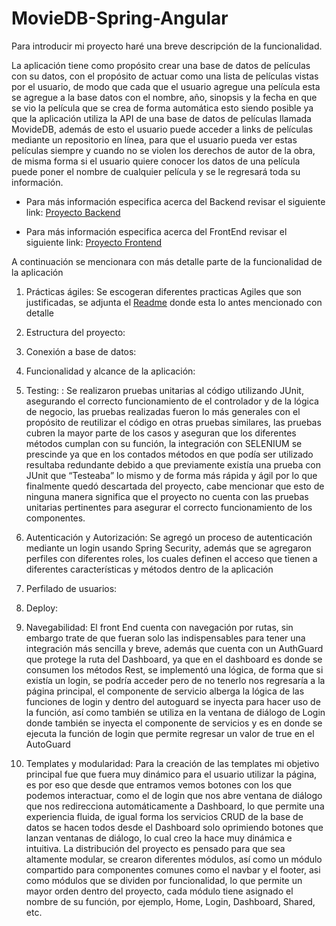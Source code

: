 # MovieDB-Spring-Angular

Para introducir mi proyecto haré una breve descripción de la funcionalidad.

La aplicación tiene como propósito crear una base de datos de películas con su datos, con el propósito de actuar como una lista de películas vistas por el usuario, de modo que cada que el usuario agregue una película esta se agregue a la base datos con el nombre, año, sinopsis y la fecha en que se vio la película que se crea de forma automática esto siendo posible ya que la aplicación utiliza la API de una base de datos de películas llamada MovideDB, además de esto el usuario puede acceder a links de películas mediante un repositorio en línea, para que el usuario pueda ver estas películas siempre y cuando no se violen los derechos de autor de la obra, de misma forma si el usuario quiere conocer los datos de una película puede poner el nombre de cualquier película y se le regresará toda su información.

* Para más información especifica acerca del Backend revisar el siguiente link: [Proyecto Backend](https://github.com/andregarza/Proyecto-Modulo-3)

* Para más información especifica acerca del FrontEnd revisar el siguiente link: [Proyecto Frontend](https://github.com/andregarza/Angular-Modulo4.git)

A continuación se mencionara con más detalle parte de la funcionalidad de la aplicación 

1. Prácticas ágiles: Se escogeran diferentes practicas Agiles que son justificadas, se adjunta el [Readme](https://github.com/andregarza/Proyecto_Modulo1/tree/main/Tema%201) donde esta lo antes mencionado con detalle

2. Estructura del
proyecto:

3. Conexión a base de
datos:

4. Funcionalidad y
alcance de la
aplicación:

5. Testing: : Se realizaron pruebas unitarias al código utilizando JUnit, asegurando el correcto funcionamiento de el controlador y de la lógica de negocio, las pruebas realizadas fueron lo más generales con el propósito de reutilizar el código en otras pruebas similares, las pruebas cubren la mayor parte de los casos y aseguran que los diferentes métodos cumplan con su función, la integración con SELENIUM se prescinde ya que en los contados métodos en que podía ser utilizado resultaba redundante debido a que previamente existía una prueba con JUnit que “Testeaba” lo mismo y de forma más rápida y ágil por lo que finalmente quedó descartada del proyecto, cabe mencionar que esto de ninguna manera significa que el proyecto no cuenta con las pruebas unitarias pertinentes para asegurar el correcto funcionamiento de los componentes.

6. Autenticación y
Autorización:  Se agregó un proceso de autenticación mediante un login usando Spring Security, además que se agregaron perfiles con diferentes roles, los cuales definen el acceso que tienen a diferentes características y métodos dentro de la aplicación

7. Perfilado de usuarios:


8. Deploy:


9. Navegabilidad:  El front End cuenta con navegación por rutas, sin embargo trate de que fueran solo las indispensables para tener una integración más sencilla y breve, además que cuenta con un AuthGuard que protege la ruta del Dashboard, ya que en el dashboard es donde se consumen los métodos Rest, se implementó una lógica, de forma que si existía un login, se podría acceder pero de no tenerlo nos regresaría a la página principal, el componente de servicio alberga la lógica de las funciones de login y dentro del autoguard se inyecta para hacer uso de la función, así como también se utiliza en la ventana de diálogo de Login donde también se inyecta el componente de servicios y es en donde se ejecuta la función de login que permite regresar un valor de true en el AutoGuard


10. Templates y
modularidad: Para la creación de las templates mi objetivo principal fue que fuera muy dinámico para el usuario utilizar la página, es por eso que desde que entramos vemos botones con los que podemos interactuar, como el de login que nos abre ventana de diálogo que nos redirecciona automáticamente a Dashboard, lo que permite una experiencia fluida, de igual forma los servicios CRUD de la base de datos se hacen todos desde el Dashboard solo oprimiendo botones que lanzan ventanas de diálogo, lo cual creo la hace muy dinámica e intuitiva.
La distribución del proyecto es pensado para que sea altamente modular, se crearon diferentes módulos, así como un módulo compartido para componentes comunes como el navbar y el footer, asi como módulos que se dividen por funcionalidad, lo que permite un mayor orden dentro del proyecto, cada módulo tiene asignado el nombre de su función, por ejemplo, Home, Login, Dashboard, Shared, etc.



